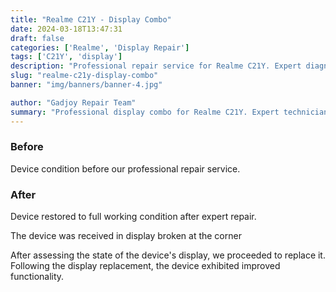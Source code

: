 ```yaml
---
title: "Realme C21Y - Display Combo"
date: 2024-03-18T13:47:31
draft: false
categories: ['Realme', 'Display Repair']
tags: ['C21Y', 'display']
description: "Professional repair service for Realme C21Y. Expert diagnosis and quality repairs in Bangalore."
slug: "realme-c21y-display-combo"
banner: "img/banners/banner-4.jpg"

author: "Gadjoy Repair Team"
summary: "Professional display combo for Realme C21Y. Expert technicians, quality parts, warranty included."
---
```


### Before

Device condition before our professional repair service.

### After

Device restored to full working condition after expert repair.

The device was received in display broken at the corner

After assessing the state of the device's display, we proceeded to replace it. Following the display replacement, the device exhibited improved functionality.